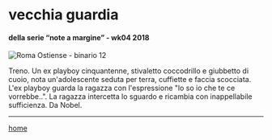 ﻿
# vecchia guardia  

#### della serie “note a margine” - wk04 2018  
![](https://drive.google.com/uc?id=1a2xK0Uu4n98WUqDEkeZFA0Z-796h3gXI "Roma Ostiense - binario 12")  
<!--- /interarete078.png  --->  

Treno. Un ex playboy cinquantenne, stivaletto coccodrillo e giubbetto di cuoio, nota un'adolescente seduta per terra, cuffiette e faccia scocciata. L'ex playboy guarda la ragazza con l'espressione "lo so io che te ce vorrebbe..". La ragazza intercetta lo sguardo e ricambia con inappellabile sufficienza. Da Nobel.  

---  
[home](/interarete.md)